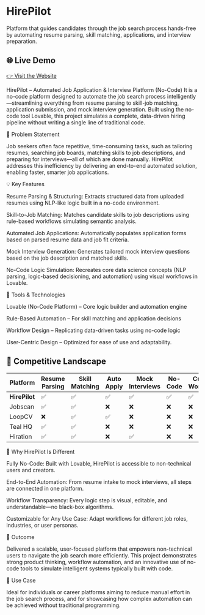 # HirePilot
Platform that guides candidates through the job search process hands-free by automating resume parsing, skill matching, applications, and interview preparation.

## 🌐 Live Demo
[👉 Visit the Website](https://preview--skillspark-apply.lovable.app/)


HirePilot – Automated Job Application & Interview Platform (No-Code)
It is a no-code platform designed to automate the job search process intelligently—streamlining everything from resume parsing to skill-job matching, application submission, and mock interview generation. Built using the no-code tool Lovable, this project simulates a complete, data-driven hiring pipeline without writing a single line of traditional code.

🧠 Problem Statement

Job seekers often face repetitive, time-consuming tasks, such as tailoring resumes, searching job boards, matching skills to job descriptions, and preparing for interviews—all of which are done manually. HirePilot addresses this inefficiency by delivering an end-to-end automated solution, enabling faster, smarter job applications.

💡 Key Features

Resume Parsing & Structuring: Extracts structured data from uploaded resumes using NLP-like logic built in a no-code environment.

Skill-to-Job Matching: Matches candidate skills to job descriptions using rule-based workflows simulating semantic analysis.

Automated Job Applications: Automatically populates application forms based on parsed resume data and job fit criteria.

Mock Interview Generation: Generates tailored mock interview questions based on the job description and matched skills.

No-Code Logic Simulation: Recreates core data science concepts (NLP parsing, logic-based decisioning, and automation) using visual workflows in Lovable.

🔧 Tools & Technologies

Lovable (No-Code Platform) – Core logic builder and automation engine

Rule-Based Automation – For skill matching and application decisions

Workflow Design – Replicating data-driven tasks using no-code logic

User-Centric Design – Optimized for ease of use and adaptability.

## 🧭 Competitive Landscape
| Platform       | Resume Parsing | Skill Matching | Auto Apply | Mock Interviews | No-Code | Custom Workflows |
|----------------|----------------|----------------|------------|------------------|---------|------------------|
| **HirePilot**  | ✅              | ✅              | ✅          | ✅                | ✅       | ✅                |
| Jobscan        | ✅              | ✅              | ❌          | ❌                | ❌       | ❌                |
| LoopCV         | ❌              | ✅              | ✅          | ❌                | ❌       | ❌                |
| Teal HQ        | ✅              | ✅              | ❌          | ❌                | ❌       | ❌                |
| Hiration       | ✅              | ✅              | ❌          | ✅                | ❌       | ❌                |


🎯 Why HirePilot Is Different
 
 Fully No-Code: Built with Lovable, HirePilot is accessible to non-technical users and creators.

End-to-End Automation: From resume intake to mock interviews, all steps are connected in one platform.

Workflow Transparency: Every logic step is visual, editable, and understandable—no black-box algorithms.

Customizable for Any Use Case: Adapt workflows for different job roles, industries, or user personas.

🌟 Outcome

Delivered a scalable, user-focused platform that empowers non-technical users to navigate the job search more efficiently. This project demonstrates strong product thinking, workflow automation, and an innovative use of no-code tools to simulate intelligent systems typically built with code.

📌 Use Case

Ideal for individuals or career platforms aiming to reduce manual effort in the job search process, and for showcasing how complex automation can be achieved without traditional programming.
